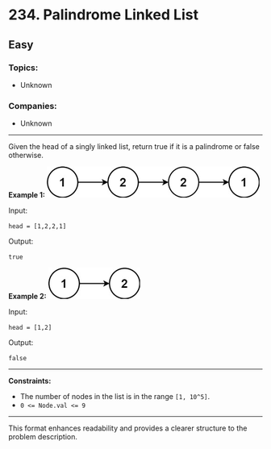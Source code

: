 # 234. Palindrome Linked List
## Easy

### **Topics:**
- Unknown

### **Companies:**
- Unknown

---

Given the head of a singly linked list, return true if it is a palindrome or false otherwise.

**Example 1:**
![pll1]

Input:
```
head = [1,2,2,1]
```

Output:
```
true
```

**Example 2:**
![pll2]

Input:
```
head = [1,2]
```

Output:
```
false
```

---

**Constraints:**
- The number of nodes in the list is in the range `[1, 10^5]`.
- `0 <= Node.val <= 9`

[pll1]: /ico/pal1linked-list.jpg
[pll2]: /ico/pal2linked-list.jpg

--- 

This format enhances readability and provides a clearer structure to the problem description.